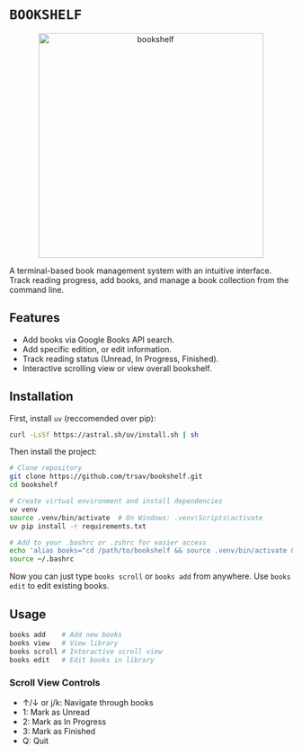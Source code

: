 # ```BOOKSHELF```

<p align="center">
<img width="400" alt="bookshelf" src="https://github.com/user-attachments/assets/e034879b-be90-4f6a-b158-ec492f3ab8fd">
</p>

A terminal-based book management system with an intuitive interface. Track reading progress, add books, and manage a book collection from the command line.

## Features

- Add books via Google Books API search.
- Add specific edition, or edit information.
- Track reading status (Unread, In Progress, Finished).
- Interactive scrolling view or view overall bookshelf.

## Installation

First, install `uv` (reccomended over pip):
```bash
curl -LsSf https://astral.sh/uv/install.sh | sh
```

Then install the project:
```bash
# Clone repository
git clone https://github.com/trsav/bookshelf.git
cd bookshelf

# Create virtual environment and install dependencies
uv venv
source .venv/bin/activate  # On Windows: .venv\Scripts\activate
uv pip install -r requirements.txt

# Add to your .bashrc or .zshrc for easier access
echo 'alias books="cd /path/to/bookshelf && source .venv/bin/activate && python cli.py"' >> ~/.bashrc
source ~/.bashrc
```
Now you can just type `books scroll` or `books add` from anywhere. Use `books edit` to edit existing books.

## Usage

```bash
books add    # Add new books
books view   # View library
books scroll # Interactive scroll view
books edit   # Edit books in library
```

### Scroll View Controls
- ↑/↓ or j/k: Navigate through books
- 1: Mark as Unread
- 2: Mark as In Progress
- 3: Mark as Finished
- Q: Quit

